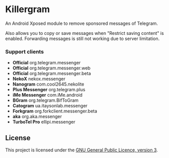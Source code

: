 # Killergram

An Android Xposed module to remove sponsored messages of Telegram.

Also allows you to copy or save messages when "Restrict saving content" is enabled. Forwarding messages is still not working due to server limitation.

### Support clients

- **Official** org.telegram.messenger
- **Official** org.telegram.messenger.web
- **Official** org.telegram.messenger.beta
- **NekoX** nekox.messenger
- **Nanogram** com.cool2645.nekolite
- **Plus Messenger** org.telegram.plus
- **iMe Messenger** com.iMe.android
- **BGram** org.telegram.BifToGram
- **Catogram** ua.itaysonlab.messenger
- **Forkgram** org.forkclient.messenger.beta
- **aka** org.aka.messenger
- **TurboTel Pro** ellipi.messenger

## License

This project is licensed under the [GNU General Public Licence, version 3](https://choosealicense.com/licenses/gpl-3.0/).
